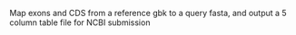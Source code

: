 Map exons and CDS from a reference gbk to a query fasta, and output a 5 column table file for NCBI submission
